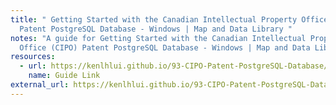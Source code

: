 ```yaml
---
title: " Getting Started with the Canadian Intellectual Property Office (CIPO)
  Patent PostgreSQL Database - Windows | Map and Data Library "
notes: "A guide for Getting Started with the Canadian Intellectual Property
  Office (CIPO) Patent PostgreSQL Database - Windows | Map and Data Library "
resources:
  - url: https://kenlhlui.github.io/93-CIPO-Patent-PostgreSQL-Database/
    name: Guide Link
external_url: https://kenlhlui.github.io/93-CIPO-Patent-PostgreSQL-Database/
---
```

